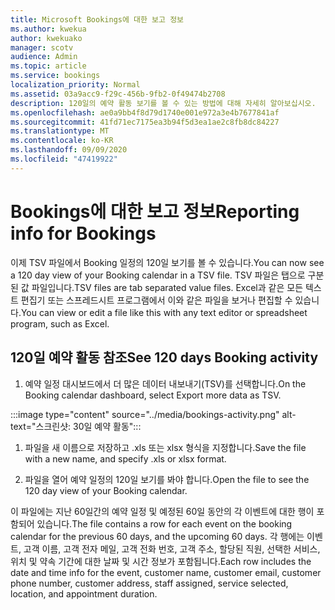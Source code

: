 ```yaml
---
title: Microsoft Bookings에 대한 보고 정보
ms.author: kwekua
author: kwekuako
manager: scotv
audience: Admin
ms.topic: article
ms.service: bookings
localization_priority: Normal
ms.assetid: 03a9acc9-f29c-456b-9fb2-0f49474b2708
description: 120일의 예약 활동 보기를 볼 수 있는 방법에 대해 자세히 알아보십시오.
ms.openlocfilehash: ae0a9bb4f8d79d1740e001e972a3e4b7677841af
ms.sourcegitcommit: 41fd71ec7175ea3b94f5d3ea1ae2c8fb8dc84227
ms.translationtype: MT
ms.contentlocale: ko-KR
ms.lasthandoff: 09/09/2020
ms.locfileid: "47419922"
---
```

# <a name="reporting-info-for-bookings"></a><span data-ttu-id="81d28-103">Bookings에 대한 보고 정보</span><span class="sxs-lookup"><span data-stu-id="81d28-103">Reporting info for Bookings</span></span>

<span data-ttu-id="81d28-104">이제 TSV 파일에서 Booking 일정의 120일 보기를 볼 수 있습니다.</span><span class="sxs-lookup"><span data-stu-id="81d28-104">You can now see a 120 day view of your Booking calendar in a TSV file.</span></span> <span data-ttu-id="81d28-105">TSV 파일은 탭으로 구분된 값 파일입니다.</span><span class="sxs-lookup"><span data-stu-id="81d28-105">TSV files are tab separated value files.</span></span> <span data-ttu-id="81d28-106">Excel과 같은 모든 텍스트 편집기 또는 스프레드시트 프로그램에서 이와 같은 파일을 보거나 편집할 수 있습니다.</span><span class="sxs-lookup"><span data-stu-id="81d28-106">You can view or edit a file like this with any text editor or spreadsheet program, such as Excel.</span></span>

## <a name="see-120-days-booking-activity"></a><span data-ttu-id="81d28-107">120일 예약 활동 참조</span><span class="sxs-lookup"><span data-stu-id="81d28-107">See 120 days Booking activity</span></span>

1. <span data-ttu-id="81d28-108">예약 일정 대시보드에서 더 많은 데이터 내보내기(TSV)를 선택합니다.</span><span class="sxs-lookup"><span data-stu-id="81d28-108">On the Booking calendar dashboard, select Export more data as TSV.</span></span>

:::image type="content" source="../media/bookings-activity.png" alt-text="스크린샷: 30일 예약 활동":::

1. <span data-ttu-id="81d28-110">파일을 새 이름으로 저장하고 .xls 또는 xlsx 형식을 지정합니다.</span><span class="sxs-lookup"><span data-stu-id="81d28-110">Save the file with a new name, and specify .xls or xlsx format.</span></span>

1. <span data-ttu-id="81d28-111">파일을 열어 예약 일정의 120일 보기를 봐야 합니다.</span><span class="sxs-lookup"><span data-stu-id="81d28-111">Open the file to see the 120 day view of your Booking calendar.</span></span>

<span data-ttu-id="81d28-112">이 파일에는 지난 60일간의 예약 일정 및 예정된 60일 동안의 각 이벤트에 대한 행이 포함되어 있습니다.</span><span class="sxs-lookup"><span data-stu-id="81d28-112">The file contains a row for each event on the booking calendar for the previous 60 days, and the upcoming 60 days.</span></span> <span data-ttu-id="81d28-113">각 행에는 이벤트, 고객 이름, 고객 전자 메일, 고객 전화 번호, 고객 주소, 할당된 직원, 선택한 서비스, 위치 및 약속 기간에 대한 날짜 및 시간 정보가 포함됩니다.</span><span class="sxs-lookup"><span data-stu-id="81d28-113">Each row includes the date and time info for the event, customer name, customer email, customer phone number, customer address, staff assigned, service selected, location, and appointment duration.</span></span>